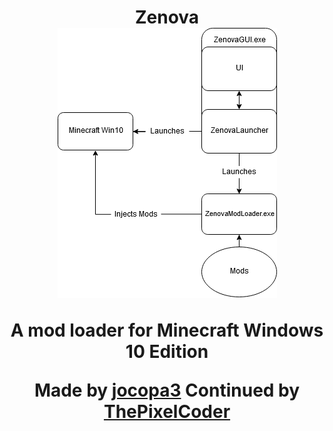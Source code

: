 <h1 align="center"> Zenova </hr>
<br>
<img src = "ZenovaFlowchart.png" alt = "Flowchart">

A mod loader for Minecraft Windows 10 Edition

Made by [jocopa3](https://github.com/jocopa3)
Continued by [ThePixelCoder](https://github.com/ThePixelGamer)
